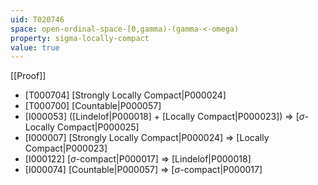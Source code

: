 ```yaml
---
uid: T020746
space: open-ordinal-space-[0,gamma)-(gamma-<-omega)
property: sigma-locally-compact
value: true
---
```

[[Proof]]

* [T000704] [Strongly Locally Compact|P000024]
* [T000700] [Countable|P000057]
* [I000053] ([Lindelof|P000018] + [Locally Compact|P000023]) => [$\sigma$-Locally Compact|P000025]
* [I000007] [Strongly Locally Compact|P000024] => [Locally Compact|P000023]
* [I000122] [$\sigma$-compact|P000017] => [Lindelof|P000018]
* [I000074] [Countable|P000057] => [$\sigma$-compact|P000017]

